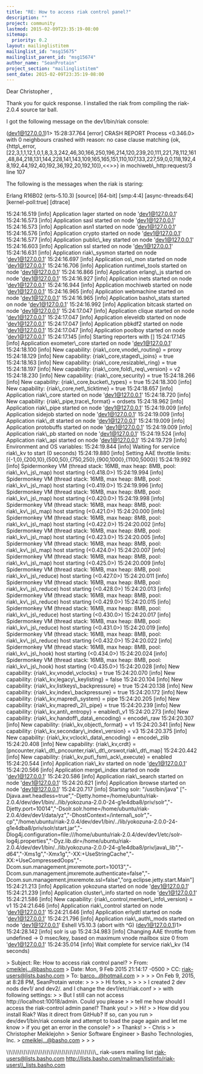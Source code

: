 ```yaml
---
title: "RE: How to access riak control panel?"
description: ""
project: community
lastmod: 2015-02-09T23:35:19-08:00
sitemap:
  priority: 0.2
layout: mailinglistitem
mailinglist_id: "msg15675"
mailinglist_parent_id: "msg15674"
author_name: "SeanProtain"
project_section: "mailinglistitem"
sent_date: 2015-02-09T23:35:19-08:00
---
```






Dear Christopher ,

Thank you for quick response. I installed the riak from compiling the 
riak-2.0.4 source tar ball.

I got the following message on the dev1/bin/riak console:

(dev1@127.0.0.1)1&gt;
 15:28:37.764 [error] CRASH REPORT Process &lt;0.346.0&gt; with 0 
neighbours crashed with reason: no case clause matching 
{ok,{http\\_error,[22,3,1,1,12,1,0,1,8,3,3,242,46,30,166,250,196,214,120,239,20,111,221,78,112,161,48,84,218,131,144,228,141,143,109,165,165,151,110,107,133,227,59,0,0,118,192,48,192,44,192,40,192,36,192,20,192,10]},&lt;&lt;&gt;&gt;}
 in mochiweb\\_http:request/3 line 107



The following is the messages when the riak is staring:


Erlang R16B02 (erts-5.10.3) [source] [64-bit] [smp:4:4] [async-threads:64] 
[kernel-poll:true] [dtrace]

15:24:16.519 [info] Application lager started on node 'dev1@127.0.0.1'
15:24:16.573 [info] Application sasl started on node 'dev1@127.0.0.1'
15:24:16.573 [info] Application asn1 started on node 'dev1@127.0.0.1'
15:24:16.576 [info] Application crypto started on node 'dev1@127.0.0.1'
15:24:16.577 [info] Application public\\_key started on node 'dev1@127.0.0.1'
15:24:16.603 [info] Application ssl started on node 'dev1@127.0.0.1'
15:24:16.631 [info] Application riak\\_sysmon started on node 'dev1@127.0.0.1'
15:24:16.697 [info] Application os\\_mon started on node 'dev1@127.0.0.1'
15:24:16.706 [info] Application runtime\\_tools started on node 'dev1@127.0.0.1'
15:24:16.866 [info] Application erlang\\_js started on node 'dev1@127.0.0.1'
15:24:16.927 [info] Application inets started on node 'dev1@127.0.0.1'
15:24:16.944 [info] Application mochiweb started on node 'dev1@127.0.0.1'
15:24:16.965 [info] Application webmachine started on node 'dev1@127.0.0.1'
15:24:16.965 [info] Application basho\\_stats started on node 'dev1@127.0.0.1'
15:24:16.992 [info] Application bitcask started on node 'dev1@127.0.0.1'
15:24:17.047 [info] Application clique started on node 'dev1@127.0.0.1'
15:24:17.047 [info] Application eleveldb started on node 'dev1@127.0.0.1'
15:24:17.047 [info] Application pbkdf2 started on node 'dev1@127.0.0.1'
15:24:17.047 [info] Application poolboy started on node 'dev1@127.0.0.1'
15:24:17.145 [info] Starting reporters with []
15:24:17.145 [info] Application exometer\\_core started on node 'dev1@127.0.0.1'
15:24:18.100 [info] New capability: {riak\\_core,vnode\\_routing} = proxy
15:24:18.129 [info] New capability: {riak\\_core,staged\\_joins} = true
15:24:18.163 [info] New capability: {riak\\_core,resizable\\_ring} = true
15:24:18.197 [info] New capability: {riak\\_core,fold\\_req\\_version} = v2
15:24:18.230 [info] New capability: {riak\\_core,security} = true
15:24:18.266 [info] New capability: {riak\\_core,bucket\\_types} = true
15:24:18.300 [info] New capability: {riak\\_core,net\\_ticktime} = true
15:24:18.657 [info] Application riak\\_core started on node 'dev1@127.0.0.1'
15:24:18.720 [info] New capability: {riak\\_pipe,trace\\_format} = ordsets
15:24:18.962 [info] Application riak\\_pipe started on node 'dev1@127.0.0.1'
15:24:19.009 [info] Application sidejob started on node 'dev1@127.0.0.1'
15:24:19.009 [info] Application riak\\_dt started on node 'dev1@127.0.0.1'
15:24:19.009 [info] Application protobuffs started on node 'dev1@127.0.0.1'
15:24:19.009 [info] Application riak\\_pb started on node 'dev1@127.0.0.1'
15:24:19.524 [info] Application riak\\_api started on node 'dev1@127.0.0.1'
15:24:19.729 [info] Environment and OS variables:
15:24:19.844 [info] Waiting for service riak\\_kv to start (0 seconds)
15:24:19.880 [info] Setting AAE throttle limits: 
[{-1,0},{200,10},{500,50},{750,250},{900,1000},{1100,5000}]
15:24:19.992 [info] Spidermonkey VM (thread stack: 16MB, max heap: 8MB, pool: 
riak\\_kv\\_js\\_map) host starting (&lt;0.418.0&gt;)
15:24:19.994 [info] Spidermonkey VM (thread stack: 16MB, max heap: 8MB, pool: 
riak\\_kv\\_js\\_map) host starting (&lt;0.419.0&gt;)
15:24:19.996 [info] Spidermonkey VM (thread stack: 16MB, max heap: 8MB, pool: 
riak\\_kv\\_js\\_map) host starting (&lt;0.420.0&gt;)
15:24:19.998 [info] Spidermonkey VM (thread stack: 16MB, max heap: 8MB, pool: 
riak\\_kv\\_js\\_map) host starting (&lt;0.421.0&gt;)
15:24:20.000 [info] Spidermonkey VM (thread stack: 16MB, max heap: 8MB, pool: 
riak\\_kv\\_js\\_map) host starting (&lt;0.422.0&gt;)
15:24:20.002 [info] Spidermonkey VM (thread stack: 16MB, max heap: 8MB, pool: 
riak\\_kv\\_js\\_map) host starting (&lt;0.423.0&gt;)
15:24:20.005 [info] Spidermonkey VM (thread stack: 16MB, max heap: 8MB, pool: 
riak\\_kv\\_js\\_map) host starting (&lt;0.424.0&gt;)
15:24:20.007 [info] Spidermonkey VM (thread stack: 16MB, max heap: 8MB, pool: 
riak\\_kv\\_js\\_map) host starting (&lt;0.425.0&gt;)
15:24:20.009 [info] Spidermonkey VM (thread stack: 16MB, max heap: 8MB, pool: 
riak\\_kv\\_js\\_reduce) host starting (&lt;0.427.0&gt;)
15:24:20.011 [info] Spidermonkey VM (thread stack: 16MB, max heap: 8MB, pool: 
riak\\_kv\\_js\\_reduce) host starting (&lt;0.428.0&gt;)
15:24:20.013 [info] Spidermonkey VM (thread stack: 16MB, max heap: 8MB, pool: 
riak\\_kv\\_js\\_reduce) host starting (&lt;0.429.0&gt;)
15:24:20.015 [info] Spidermonkey VM (thread stack: 16MB, max heap: 8MB, pool: 
riak\\_kv\\_js\\_reduce) host starting (&lt;0.430.0&gt;)
15:24:20.017 [info] Spidermonkey VM (thread stack: 16MB, max heap: 8MB, pool: 
riak\\_kv\\_js\\_reduce) host starting (&lt;0.431.0&gt;)
15:24:20.019 [info] Spidermonkey VM (thread stack: 16MB, max heap: 8MB, pool: 
riak\\_kv\\_js\\_reduce) host starting (&lt;0.432.0&gt;)
15:24:20.022 [info] Spidermonkey VM (thread stack: 16MB, max heap: 8MB, pool: 
riak\\_kv\\_js\\_hook) host starting (&lt;0.434.0&gt;)
15:24:20.024 [info] Spidermonkey VM (thread stack: 16MB, max heap: 8MB, pool: 
riak\\_kv\\_js\\_hook) host starting (&lt;0.435.0&gt;)
15:24:20.028 [info] New capability: {riak\\_kv,vnode\\_vclocks} = true
15:24:20.070 [info] New capability: {riak\\_kv,legacy\\_keylisting} = false
15:24:20.104 [info] New capability: {riak\\_kv,listkeys\\_backpressure} = true
15:24:20.138 [info] New capability: {riak\\_kv,index\\_backpressure} = true
15:24:20.172 [info] New capability: {riak\\_kv,mapred\\_system} = pipe
15:24:20.205 [info] New capability: {riak\\_kv,mapred\\_2i\\_pipe} = true
15:24:20.239 [info] New capability: {riak\\_kv,anti\\_entropy} = enabled\\_v1
15:24:20.273 [info] New capability: {riak\\_kv,handoff\\_data\\_encoding} = encode\\_raw
15:24:20.307 [info] New capability: {riak\\_kv,object\\_format} = v1
15:24:20.341 [info] New capability: {riak\\_kv,secondary\\_index\\_version} = v3
15:24:20.375 [info] New capability: {riak\\_kv,vclock\\_data\\_encoding} = encode\\_zlib
15:24:20.408 [info] New capability: {riak\\_kv,crdt} = 
[pncounter,riak\\_dt\\_pncounter,riak\\_dt\\_orswot,riak\\_dt\\_map]
15:24:20.442 [info] New capability: {riak\\_kv,put\\_fsm\\_ack\\_execute} = enabled
15:24:20.544 [info] Application riak\\_kv started on node 'dev1@127.0.0.1'
15:24:20.566 [info] Application merge\\_index started on node 'dev1@127.0.0.1'
15:24:20.586 [info] Application riak\\_search started on node 'dev1@127.0.0.1'
15:24:20.621 [info] Application ibrowse started on node 'dev1@127.0.0.1'
15:24:20.717
 [info] Starting solr: "/usr/bin/java" 
["-Djava.awt.headless=true","-Djetty.home=/home/ubuntu/riak-2.0.4/dev/dev1/bin/../lib/yokozuna-2.0.0-24-g1e4dba8/priv/solr","-Djetty.port=10014","-Dsolr.solr.home=/home/ubuntu/riak-2.0.4/dev/dev1/data/yz","-DhostContext=/internal\\_solr","-cp","/home/ubuntu/riak-2.0.4/dev/dev1/bin/../lib/yokozuna-2.0.0-24-g1e4dba8/priv/solr/start.jar","-Dlog4j.configuration=file:///home/ubuntu/riak-2.0.4/dev/dev1/etc/solr-log4j.properties","-Dyz.lib.dir=/home/ubuntu/riak-2.0.4/dev/dev1/bin/../lib/yokozuna-2.0.0-24-g1e4dba8/priv/java\\_lib","-d64","-Xms1g","-Xmx1g","-XX:+UseStringCache","-XX:+UseCompressedOops","-Dcom.sun.management.jmxremote.port=10013","-Dcom.sun.management.jmxremote.authenticate=false","-Dcom.sun.management.jmxremote.ssl=false","org.eclipse.jetty.start.Main"]
15:24:21.213 [info] Application yokozuna started on node 'dev1@127.0.0.1'
15:24:21.239 [info] Application cluster\\_info started on node 'dev1@127.0.0.1'
15:24:21.586 [info] New capability: {riak\\_control,member\\_info\\_version} = v1
15:24:21.646 [info] Application riak\\_control started on node 'dev1@127.0.0.1'
15:24:21.646 [info] Application erlydtl started on node 'dev1@127.0.0.1'
15:24:21.796 [info] Application riak\\_auth\\_mods started on node 'dev1@127.0.0.1'
Eshell V5.10.3 (abort with ^G)
(dev1@127.0.0.1)1&gt; 15:24:28.142 [info] solr is up
15:24:34.983
 [info] Changing AAE throttle from undefined -&gt; 0 msec/key, based on 
maximum vnode mailbox size 0 from 'dev1@127.0.0.1'
15:24:35.014 [info] Wait complete for service riak\\_kv (14 seconds)



&gt; Subject: Re: How to access riak control panel?
&gt; From: cmeiklej...@basho.com
&gt; Date: Mon, 9 Feb 2015 21:14:17 -0500
&gt; CC: riak-users@lists.basho.com
&gt; To: barco...@hotmail.com
&gt; 
&gt; 
&gt; &gt; On Feb 9, 2015, at 8:28 PM, SeanProtain  wrote:
&gt; &gt; 
&gt; &gt; Hi forks,
&gt; &gt; 
&gt; &gt; I created 2 dev nods dev1/ and dev2/. and I change the dev1/etc/riak.conf 
&gt; &gt; with following settings:
&gt; &gt; But I still can not access http://localhost:10018/admin. Could you please 
&gt; &gt; tell me how should I access the riak-control admin panel? Thank you!
&gt; 
&gt; Hi!
&gt; 
&gt; How did you install Riak? Was it direct from GitHub? If so, can you run 
&gt; dev/dev1/bin/riak console and attempt to load the page again and let me know 
&gt; if you get an error in the console?
&gt; 
&gt; Thanks!
&gt; - Chris
&gt; 
&gt; Christopher Meiklejohn
&gt; Senior Software Engineer
&gt; Basho Technologies, Inc.
&gt; cmeiklej...@basho.com
&gt; 
&gt; 
&gt; 

 \\_\\_\\_\\_\\_\\_\\_\\_\\_\\_\\_\\_\\_\\_\\_\\_\\_\\_\\_\\_\\_\\_\\_\\_\\_\\_\\_\\_\\_\\_\\_\\_\\_\\_\\_\\_\\_\\_\\_\\_\\_\\_\\_\\_\\_\\_\\_
riak-users mailing list
riak-users@lists.basho.com
http://lists.basho.com/mailman/listinfo/riak-users\\_lists.basho.com

